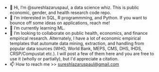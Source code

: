- 👋 Hi, I’m @sureshlazaruspaul, a data science whiz. This is public economic, gender, and health research code repo.  
- 👀 I’m interested in SQL, R programmming, and Python. If you want to bounce off some ideas on applications, reach me! 
- 🌱 I’m currently learning ML.
- 💞️ I’m looking to collaborate on public health, economics, and finance empirical research. Alternately, I have a lot of economic empirical templates that automate data mining, extraction, and handling from popular data sources (WHO, World Bank, MEPS, CMS, DHS, IHDS, CRSP/Compustat etc.). I will post a few of them here and you are free to use it (wholly or partially), but I'd appreciate a citation.
- 📫 How to reach me >> sureshlazaruspaul@gmail.com

<!---
sureshlazaruspaul/sureshlazaruspaul is a ✨ special ✨ repository because its `README.md` (this file) appears on your GitHub profile.
You can click the Preview link to take a look at your changes.
--->
